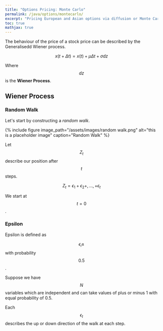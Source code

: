 ```yaml
---
title: "Options Pricing: Monte Carlo"
permalink: /java/options/montecarlo/
excerpt: "Pricing European and Asian options via diffusion or Monte Carlo method"
toc: true
mathjax: true
---
```



The behaviour of the price of a stock price can be described by the Generalisedd Wiener process.

$$
x(t + \Delta t) = x(t) + \mu\Delta t + \sigma dz
$$

Where $$dz$$ is the __Wiener Process__.

## Wiener Process

### Random Walk

Let's start by constructing a _random walk_.


{% include figure image_path="/assets/images/random walk.png" alt="this is a placeholder image" caption="Random Walk" %}

Let $$Z_t$$ describe our position after $$t$$ steps. 

$$
Z_t = \epsilon_1 + \epsilon_2 +,...,+ \epsilon_t
$$

We start at $$t = 0$$.

### Epsilon

Epsilon is defined as

$$\epsilon_i \pm$$ with probability $$0.5$$.



Suppose we have $$N$$ variables which are independent and can take values of plus or minus 1 with equal probability of 0.5.

Each $$\epsilon_t$$ describes the up or down direction of the walk at each step.

